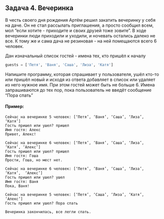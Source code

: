 ## Задача 4. Вечеринка
В честь своего дня рождения Артём решил закатить вечеринку у себя на даче. Он не стал рассылать приглашения, а просто сообщил всем, мол “если хотите - приходите и своих друзей тоже зовите”. В ходе вечеринки люди приходили и уходили, и ночевать остались далеко не все. К тому же и сама дача не резиновая - на ней помещаются всего 6 человек.

Дан изначальный список гостей - имена тех, кто пришёл к началу
````python
guests = ['Петя', 'Ваня', 'Саша', 'Лиза', 'Катя']
````
Напишите программу, которая спрашивает у пользователя, ушёл кто-то или пришёл новый и исходя из ответа добавляет в список или удаляет из него нужное имя. При этом гостей может быть не больше 6. Имена запрашиваются до тех пор, пока пользователь не введёт сообщение “Пора спать”

#### Пример: 
```
Сейчас на вечеринке 5 человек: [‘Петя’, ‘Ваня’, ‘Саша’, ‘Лиза’, ‘Катя’]
Гость пришел или ушел? пришел
Имя гостя: Алекс
Привет, Алекс!

Сейчас на вечеринке 6 человек: [‘Петя’, ‘Ваня’, ‘Саша’, ‘Лиза’, ‘Катя’, ‘Алекс’]
Гость пришел или ушел? пришел
Имя гостя: Гоша
Прости, Гоша, но мест нет.

Сейчас на вечеринке 6 человек: [‘Петя’, ‘Ваня’, ‘Саша’, ‘Лиза’, ‘Катя’,  ‘Алекс’]
Гость пришел или ушел? ушел
Имя гостя: Ваня
Пока, Ваня!

Сейчас на вечеринке 5 человек: [‘Петя’, ‘Саша’, ‘Лиза’, ‘Катя’,  ‘Алекс’]
Гость пришел или ушел? Пора спать

Вечеринка закончилась, все легли спать.
```
